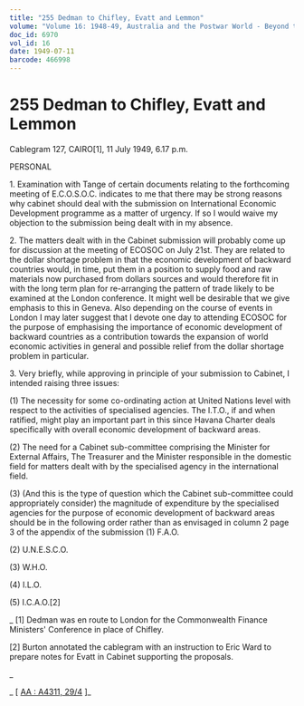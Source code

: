 ```yaml
---
title: "255 Dedman to Chifley, Evatt and Lemmon"
volume: "Volume 16: 1948-49, Australia and the Postwar World - Beyond the Region"
doc_id: 6970
vol_id: 16
date: 1949-07-11
barcode: 466998
---
```


# 255 Dedman to Chifley, Evatt and Lemmon

Cablegram 127, CAIRO[1], 11 July 1949, 6.17 p.m.

PERSONAL

1\. Examination with Tange of certain documents relating to the forthcoming meeting of E.C.O.S.O.C. indicates to me that there may be strong reasons why cabinet should deal with the submission on International Economic Development programme as a matter of urgency. If so I would waive my objection to the submission being dealt with in my absence.

2\. The matters dealt with in the Cabinet submission will probably come up for discussion at the meeting of ECOSOC on July 21st. They are related to the dollar shortage problem in that the economic development of backward countries would, in time, put them in a position to supply food and raw materials now purchased from dollars sources and would therefore fit in with the long term plan for re-arranging the pattern of trade likely to be examined at the London conference. It might well be desirable that we give emphasis to this in Geneva. Also depending on the course of events in London I may later suggest that I devote one day to attending ECOSOC for the purpose of emphasising the importance of economic development of backward countries as a contribution towards the expansion of world economic activities in general and possible relief from the dollar shortage problem in particular.

3\. Very briefly, while approving in principle of your submission to Cabinet, I intended raising three issues:

(1) The necessity for some co-ordinating action at United Nations level with respect to the activities of specialised agencies. The I.T.O., if and when ratified, might play an important part in this since Havana Charter deals specifically with overall economic development of backward areas.

(2) The need for a Cabinet sub-committee comprising the Minister for External Affairs, The Treasurer and the Minister responsible in the domestic field for matters dealt with by the specialised agency in the international field.

(3) (And this is the type of question which the Cabinet sub-committee could appropriately consider) the magnitude of expenditure by the specialised agencies for the purpose of economic development of backward areas should be in the following order rather than as envisaged in column 2 page 3 of the appendix of the submission (1) F.A.O.

(2) U.N.E.S.C.O.

(3) W.H.O.

(4) I.L.O.

(5) I.C.A.O.[2]

_ [1] Dedman was en route to London for the Commonwealth Finance Ministers' Conference in place of Chifley.

[2] Burton annotated the cablegram with an instruction to Eric Ward to prepare notes for Evatt in Cabinet supporting the proposals.

_

_ [ [AA : A4311, 29/4](http://www.naa.gov.au/cgi-bin/Search?O=I&Number=466998) ]_
